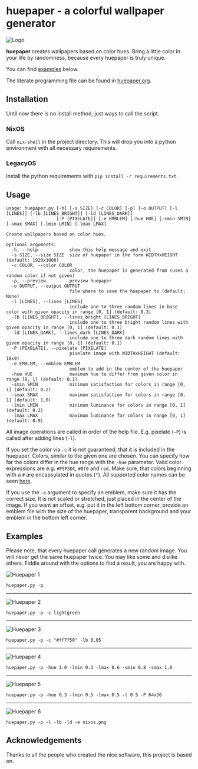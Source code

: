 # huepaper - a colorful wallpaper generator

![Logo](./images/logo.png)

**huepaper** creates wallpapers based on color hues. Bring a little
color in your life by randomness, because every huepaper is truly
unique.

You can find [examples](#examples) below.

The literate programming file can be found in
[huepaper.org](./huepaper.org).

## Installation

Until now there is no install method, just ways to call the script.

### NixOS

Call `nix-shell` in the project directory. This will drop you into a
python environment with all necessary requirements.

### LegacyOS

Install the python requirements with `pip install -r requirements.txt`.

## Usage

``` example
usage: huepaper.py [-h] [-s SIZE] [-c COLOR] [-p] [-o OUTPUT] [-l [LINES]] [-lb [LINES_BRIGHT]] [-ld [LINES_DARK]]
                   [-P [PIXELATE]] [-e EMBLEM] [-hue HUE] [-smin SMIN] [-smax SMAX] [-lmin LMIN] [-lmax LMAX]

Create wallpapers based on color hues.

optional arguments:
  -h, --help            show this help message and exit
  -s SIZE, --size SIZE  size of huepaper in the form WIDTHxHEIGHT (default: 1920x1080)
  -c COLOR, --color COLOR
                        color, the huepaper is generated from (uses a random color if not given)
  -p, --preview         preview huepaper
  -o OUTPUT, --output OUTPUT
                        file where to save the huepaper to (default: None)
  -l [LINES], --lines [LINES]
                        include one to three random lines in base color with given opacity in range [0, 1] (default: 0.3)
  -lb [LINES_BRIGHT], --lines_bright [LINES_BRIGHT]
                        include one to three bright random lines with given opacity in range [0, 1] (default: 0.1)
  -ld [LINES_DARK], --lines_dark [LINES_DARK]
                        include one to three dark random lines with given opacity in range [0, 1] (default: 0.1)
  -P [PIXELATE], --pixelate [PIXELATE]
                        pixelate image with WIDTHxHEIGHT (default: 16x9)
  -e EMBLEM, --emblem EMBLEM
                        emblem to add in the center of the huepaper
  -hue HUE              maximum hue to differ from given color in range [0, 1] (default: 0.1)
  -smin SMIN            minimum satisfaction for colors in range [0, 1] (default: 0.2)
  -smax SMAX            maximum satisfaction for colors in range [0, 1] (default: 1.0)
  -lmin LMIN            minimum luminance for colors in range [0, 1] (default: 0.2)
  -lmax LMAX            maximum luminance for colors in range [0, 1] (default: 0.9)
```

All image operations are called in order of the help file. E.g. pixelate
(`-P`) is called after adding lines (`-l`).

If you set the color via `-c` it is not guaranteed, that it is included
in the huepaper. Colors, similar to the given one are chosen. You can
specify how far the colors differ in the hue range with the `-hue`
parameter. Valid color expressions are e.g. `#F5F5DC`, `#0f0` and `red`.
Make sure, that colors beginning with a `#` are encapsulated in quotes
(`"`). All supported color names can be seen
[here](https://www.w3schools.com/colors/colors_names.asp).

If you use the `-e` argument to specify an emblem, make sure it has the
correct size. It is not scaled or stretched, just placed in the center
of the image. If you want an offset, e.g. put it in the left bottom
corner, provide an emblem file with the size of the huepaper,
transparent background and your emblem in the bottom left corner.

## Examples

Please note, that every huepaper call generates a new random image. You
will never get the same huepaper twice. You may like some and dislike
others. Fiddle around with the options to find a result, you are happy
with.

![Huepaper 1](./images/huepaper_1.png)

`huepaper.py -p`

-----

![Huepaper 2](./images/huepaper_2.png)

`huepaper.py -p -c lightgreen`

-----

![Huepaper 3](./images/huepaper_3.png)

`huepaper.py -p -c "#ff7f50" -lb 0.05`

-----

![Huepaper 4](./images/huepaper_4.png)

`huepaper.py -p -hue 1.0 -lmin 0.3 -lmax 0.6 -smin 0.8 -smax 1.0`

-----

![Huepaper 5](./images/huepaper_5.png)

`huepaper.py -p -hue 0.3 -lmin 0.5 -lmax 0.5 -l 0.5 -P 64x36`

-----

![Huepaper 6](./images/huepaper_6.png)

`huepaper.py -p -l -lb -ld -e nixos.png`

## Acknowledgements

Thanks to all the people who created the nice software, this project is
based on.
